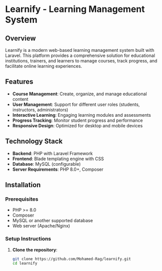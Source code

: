 # Learnify - Learning Management System

## Overview
Learnify is a modern web-based learning management system built with Laravel. This platform provides a comprehensive solution for educational institutions, trainers, and learners to manage courses, track progress, and facilitate online learning experiences.

## Features
- **Course Management**: Create, organize, and manage educational content
- **User Management**: Support for different user roles (students, instructors, administrators)
- **Interactive Learning**: Engaging learning modules and assessments
- **Progress Tracking**: Monitor student progress and performance
- **Responsive Design**: Optimized for desktop and mobile devices

## Technology Stack
- **Backend**: PHP with Laravel Framework
- **Frontend**: Blade templating engine with CSS
- **Database**: MySQL (configurable)
- **Server Requirements**: PHP 8.0+, Composer

## Installation

### Prerequisites
- PHP >= 8.0
- Composer
- MySQL or another supported database
- Web server (Apache/Nginx)

### Setup Instructions

1. **Clone the repository**:
   ```bash
   git clone https://github.com/Mohamed-Rag/learnify.git
   cd learnify
